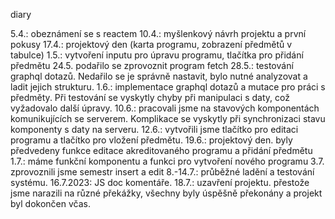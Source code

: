 diary

5.4.: obeznámení se s reactem
10.4.: myšlenkový návrh projektu a první pokusy
17.4.: projektový den (karta programu, zobrazení předmětů v tabulce)
1.5.: vytvoření inputu pro úpravu programu, tlačítka pro přidání předmětu
24.5. podařilo se zprovoznit program fetch 
28.5.: testování graphql dotazů. Nedařilo se je správně nastavit, bylo nutné analyzovat a ladit jejich strukturu.
1.6.: implementace graphql dotazů a mutace pro práci s předměty. Při testování se vyskytly chyby při manipulaci s daty, což vyžadovalo další úpravy.
10.6.: pracovali jsme na stavových komponentách komunikujících se serverem. Komplikace se vyskytly při synchronizaci stavu komponenty s daty na serveru.
12.6.: vytvořili jsme tlačítko pro editaci programu a tlačítko pro vložení předmětu.
19.6.: projektový den. byly předvedeny funkce editace akreditovaného programu a přidání předmětu
1.7.: máme funkční komponentu a funkci pro vytvoření nového programu
3.7. zprovoznili jsme semestr insert a edit
8.-14.7.: průběžné ladění a testování systému.
16.7.2023: JS doc komentáře.
18.7.: uzavření projektu. přestože jsme narazili na různé překážky, všechny byly úspěšně překonány a projekt byl dokončen včas.
